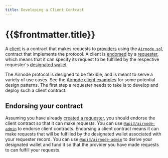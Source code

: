 ```yaml
---
title: Developing a Client Contract
---
```


# {{$frontmatter.title}}

A [client](/request-response-protocol/client.md) is a contract that makes requests to [providers](/request-response-protocol/provider.md) using the [`Airnode.sol`](/request-response-protocol/general-structure.md#airnodesol) contract that implements the protocol. A client is [endorsed](/request-response-protocol/endorsement.md) by a [requester](/request-response-protocol/requester.md), which means that it can specify its request to be fulfilled by the respective requester's [designated wallet](/request-response-protocol/designated-wallet.md).

The Airnode protocol is designed to be flexible, and is meant to serve a variety of use cases. See the [Airnode client examples](https://github.com/api3dao/airnode-client-examples) for some potential design patterns. The first step a requester needs to take is to develop and deploy such a client contract.

## Endorsing your contract

Assuming you have already [created a requester](/requester-guides/creating-a-requester.md), you should endorse the client contract so that it can make requests. You can use [`@api3/airnode-admin`](https://github.com/api3dao/airnode/tree/master/packages/admin#endorse-client) to endorse client contracts. Endorsing a client contract means it can make requests that will be fulfilled by the designated wallet associated with your requester record. You can use [`@api3/airnode-admin`](https://github.com/api3dao/airnode/tree/master/packages/admin#derive-designated-wallet) to derive your designated wallet and fund it so that the provider you have made requests to can fulfill your requests.
